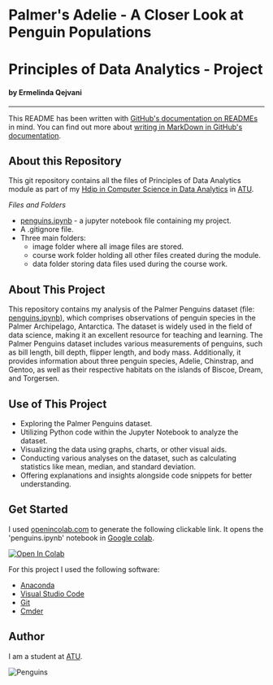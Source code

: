 # Palmer's Adelie - A Closer Look at Penguin Populations
# Principles of Data Analytics - Project
#### by Ermelinda Qejvani

***
This README has been written with [GitHub's documentation on READMEs](https://docs.github.com/en/repositories/managing-your-repositorys-settings-and-features/customizing-your-repository/about-readmes) in mind.
You can find out more about [writing in MarkDown in GitHub's documentation](https://docs.github.com/en/get-started/writing-on-github/getting-started-with-writing-and-formatting-on-github/basic-writing-and-formatting-syntax).

## About this Repository

This git repository contains all the files of Principles of Data Analytics module as part of my [Hdip in Computer Science in Data Analytics](https://www.gmit.ie/higher-diploma-in-science-in-computing-in-data-analytics#:~:text=You%20are%20a%20Level%208,topics%20in%20your%20original%20degree.) in [ATU](https://www.gmit.ie/).

_Files and Folders_ 
- [penguins.ipynb](penguins.ipynb) - a jupyter notebook file containing my project.
- A .gitignore file.
- Three main folders:
  - image folder where all image files are stored.
  - course work folder holding all other files created during the module.
  - data folder storing data files used during the course work.

## About This Project

This repository contains my analysis of the Palmer Penguins dataset (file: [penguins.ipynb](penguins.ipynb)), which comprises observations of penguin species in the Palmer Archipelago, Antarctica. The dataset is widely used in the field of data science, making it an excellent resource for teaching and learning.
The Palmer Penguins dataset includes various measurements of penguins, such as bill length, bill depth, flipper length, and body mass. Additionally, it provides information about three penguin species,  Adelie, Chinstrap, and Gentoo, as well as their respective habitats on the islands of Biscoe, Dream, and Torgersen.

## Use of This Project

- Exploring the Palmer Penguins dataset.
- Utilizing Python code within the Jupyter Notebook to analyze the dataset.
- Visualizing the data using graphs, charts, or other visual aids.
- Conducting various analyses on the dataset, such as calculating statistics like mean, median, and standard deviation.
- Offering explanations and insights alongside code snippets for better understanding.

## Get Started

I used [openincolab.com](https://openincolab.com/) to generate the following clickable link.
It opens the 'penguins.ipynb' notebook in [Google colab](https://colab.research.google.com/).

<a target="_blank" href="https://colab.research.google.com/github/ermelinda-q/data_analytics/blob/main/penguins.ipynb">
  <img src="https://colab.research.google.com/assets/colab-badge.svg" alt="Open In Colab"/>
</a>

For this project I used the following software:

- [Anaconda](https://www.anaconda.com/)
- [Visual Studio Code](https://code.visualstudio.com/)
- [Git](https://git-scm.com/)
- [Cmder](https://cmder.app/)

## Author

I am a student at [ATU](https://www.atu.ie/).

![Penguins](https://allisonhorst.github.io/palmerpenguins/reference/figures/lter_penguins.png)
